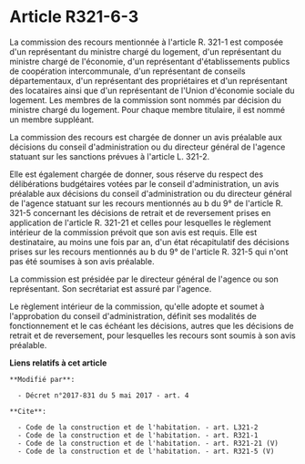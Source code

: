 # Article R321-6-3

La commission des recours mentionnée à l'article R. 321-1 est composée d'un représentant du ministre chargé du logement, d'un
représentant du ministre chargé de l'économie, d'un représentant d'établissements publics de coopération intercommunale, d'un
représentant de conseils départementaux, d'un représentant des propriétaires et d'un représentant des locataires ainsi que
d'un représentant de l'Union d'économie sociale du logement. Les membres de la commission sont nommés par décision du
ministre chargé du logement. Pour chaque membre titulaire, il est nommé un membre suppléant. 

La commission des recours est chargée de donner un avis préalable aux décisions du conseil d'administration ou du directeur
général de l'agence statuant sur les sanctions prévues à l'article L. 321-2. 

Elle est également chargée de donner, sous réserve du respect des délibérations budgétaires votées par le conseil
d'administration, un avis préalable aux décisions du conseil d'administration ou du directeur général de l'agence statuant
sur les recours mentionnés au b du 9° de l'article R. 321-5 concernant les décisions de retrait et de reversement prises en
application de l'article R. 321-21 et celles pour lesquelles le règlement intérieur de la commission prévoit que son avis est
requis. Elle est destinataire, au moins une fois par an, d'un état récapitulatif des décisions prises sur les recours
mentionnés au b du 9° de l'article R. 321-5 qui n'ont pas été soumises à son avis préalable. 

La commission est présidée par le directeur général de l'agence ou son représentant. Son secrétariat est assuré par
l'agence. 

Le règlement intérieur de la commission, qu'elle adopte et soumet à l'approbation du conseil d'administration, définit ses
modalités de fonctionnement et le cas échéant les décisions, autres que les décisions de retrait et de reversement, pour
lesquelles les recours sont soumis à son avis préalable.

**Liens relatifs à cet article**

	**Modifié par**:

	  - Décret n°2017-831 du 5 mai 2017 - art. 4

	**Cite**:

	  - Code de la construction et de l'habitation. - art. L321-2
	  - Code de la construction et de l'habitation. - art. R321-1
	  - Code de la construction et de l'habitation. - art. R321-21 (V)
	  - Code de la construction et de l'habitation. - art. R321-5 (V)
